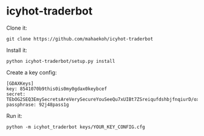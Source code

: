 # icyhot-traderbot

Clone it: 

```
git clone https://github.com/mahaekoh/icyhot-traderbot
```

Install it:

```
python icyhot-traderbot/setup.py install
```

Create a key config:

```
[GDAXKeys]
key: 8541070b9this0is0my0gdax0keybcef
secret: TEbOG2SEQ3EmySecretsAreVerySecureYouSeeQu7xUIBt7ZSreiqufdshbjfnqiurD/oxWtldqYZaE7nQdEQ==
passphrase: 92j48pass1g
```

Run it:

```
python -m icyhot_traderbot keys/YOUR_KEY_CONFIG.cfg
```
